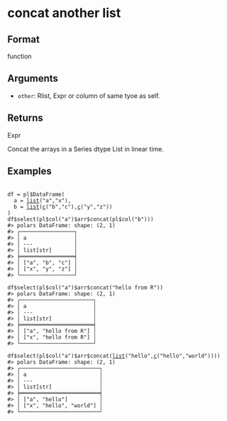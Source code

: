 # concat another list

## Format

function

## Arguments

- `other`: Rlist, Expr or column of same tyoe as self.

## Returns

Expr

Concat the arrays in a Series dtype List in linear time.

## Examples

<pre class='r-example'> <code> <span class='r-in'><span></span></span>
<span class='r-in'><span><span class='va'>df</span> <span class='op'>=</span> <span class='va'>pl</span><span class='op'>$</span><span class='fu'>DataFrame</span><span class='op'>(</span></span></span>
<span class='r-in'><span>  a <span class='op'>=</span> <span class='fu'><a href='https://rdrr.io/r/base/list.html'>list</a></span><span class='op'>(</span><span class='st'>"a"</span>,<span class='st'>"x"</span><span class='op'>)</span>,</span></span>
<span class='r-in'><span>  b <span class='op'>=</span> <span class='fu'><a href='https://rdrr.io/r/base/list.html'>list</a></span><span class='op'>(</span><span class='fu'><a href='https://rdrr.io/r/base/c.html'>c</a></span><span class='op'>(</span><span class='st'>"b"</span>,<span class='st'>"c"</span><span class='op'>)</span>,<span class='fu'><a href='https://rdrr.io/r/base/c.html'>c</a></span><span class='op'>(</span><span class='st'>"y"</span>,<span class='st'>"z"</span><span class='op'>)</span><span class='op'>)</span></span></span>
<span class='r-in'><span><span class='op'>)</span></span></span>
<span class='r-in'><span><span class='va'>df</span><span class='op'>$</span><span class='fu'>select</span><span class='op'>(</span><span class='va'>pl</span><span class='op'>$</span><span class='fu'>col</span><span class='op'>(</span><span class='st'>"a"</span><span class='op'>)</span><span class='op'>$</span><span class='va'>arr</span><span class='op'>$</span><span class='fu'>concat</span><span class='op'>(</span><span class='va'>pl</span><span class='op'>$</span><span class='fu'>col</span><span class='op'>(</span><span class='st'>"b"</span><span class='op'>)</span><span class='op'>)</span><span class='op'>)</span></span></span>
<span class='r-out co'><span class='r-pr'>#&gt;</span> polars DataFrame: shape: (2, 1)</span>
<span class='r-out co'><span class='r-pr'>#&gt;</span> ┌─────────────────┐</span>
<span class='r-out co'><span class='r-pr'>#&gt;</span> │ a               │</span>
<span class='r-out co'><span class='r-pr'>#&gt;</span> │ ---             │</span>
<span class='r-out co'><span class='r-pr'>#&gt;</span> │ list[str]       │</span>
<span class='r-out co'><span class='r-pr'>#&gt;</span> ╞═════════════════╡</span>
<span class='r-out co'><span class='r-pr'>#&gt;</span> │ ["a", "b", "c"] │</span>
<span class='r-out co'><span class='r-pr'>#&gt;</span> │ ["x", "y", "z"] │</span>
<span class='r-out co'><span class='r-pr'>#&gt;</span> └─────────────────┘</span>
<span class='r-in'><span></span></span>
<span class='r-in'><span><span class='va'>df</span><span class='op'>$</span><span class='fu'>select</span><span class='op'>(</span><span class='va'>pl</span><span class='op'>$</span><span class='fu'>col</span><span class='op'>(</span><span class='st'>"a"</span><span class='op'>)</span><span class='op'>$</span><span class='va'>arr</span><span class='op'>$</span><span class='fu'>concat</span><span class='op'>(</span><span class='st'>"hello from R"</span><span class='op'>)</span><span class='op'>)</span></span></span>
<span class='r-out co'><span class='r-pr'>#&gt;</span> polars DataFrame: shape: (2, 1)</span>
<span class='r-out co'><span class='r-pr'>#&gt;</span> ┌───────────────────────┐</span>
<span class='r-out co'><span class='r-pr'>#&gt;</span> │ a                     │</span>
<span class='r-out co'><span class='r-pr'>#&gt;</span> │ ---                   │</span>
<span class='r-out co'><span class='r-pr'>#&gt;</span> │ list[str]             │</span>
<span class='r-out co'><span class='r-pr'>#&gt;</span> ╞═══════════════════════╡</span>
<span class='r-out co'><span class='r-pr'>#&gt;</span> │ ["a", "hello from R"] │</span>
<span class='r-out co'><span class='r-pr'>#&gt;</span> │ ["x", "hello from R"] │</span>
<span class='r-out co'><span class='r-pr'>#&gt;</span> └───────────────────────┘</span>
<span class='r-in'><span></span></span>
<span class='r-in'><span><span class='va'>df</span><span class='op'>$</span><span class='fu'>select</span><span class='op'>(</span><span class='va'>pl</span><span class='op'>$</span><span class='fu'>col</span><span class='op'>(</span><span class='st'>"a"</span><span class='op'>)</span><span class='op'>$</span><span class='va'>arr</span><span class='op'>$</span><span class='fu'>concat</span><span class='op'>(</span><span class='fu'><a href='https://rdrr.io/r/base/list.html'>list</a></span><span class='op'>(</span><span class='st'>"hello"</span>,<span class='fu'><a href='https://rdrr.io/r/base/c.html'>c</a></span><span class='op'>(</span><span class='st'>"hello"</span>,<span class='st'>"world"</span><span class='op'>)</span><span class='op'>)</span><span class='op'>)</span><span class='op'>)</span></span></span>
<span class='r-out co'><span class='r-pr'>#&gt;</span> polars DataFrame: shape: (2, 1)</span>
<span class='r-out co'><span class='r-pr'>#&gt;</span> ┌─────────────────────────┐</span>
<span class='r-out co'><span class='r-pr'>#&gt;</span> │ a                       │</span>
<span class='r-out co'><span class='r-pr'>#&gt;</span> │ ---                     │</span>
<span class='r-out co'><span class='r-pr'>#&gt;</span> │ list[str]               │</span>
<span class='r-out co'><span class='r-pr'>#&gt;</span> ╞═════════════════════════╡</span>
<span class='r-out co'><span class='r-pr'>#&gt;</span> │ ["a", "hello"]          │</span>
<span class='r-out co'><span class='r-pr'>#&gt;</span> │ ["x", "hello", "world"] │</span>
<span class='r-out co'><span class='r-pr'>#&gt;</span> └─────────────────────────┘</span>
 </code></pre>